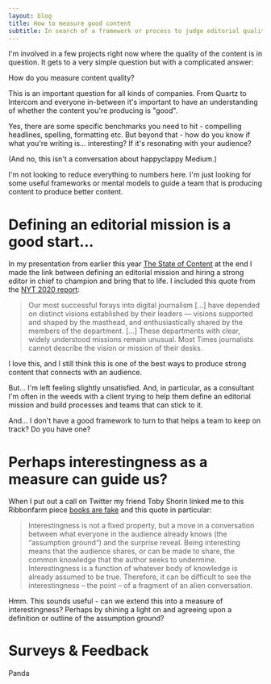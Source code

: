 ```yaml
---
layout: blog
title: How to measure good content
subtitle: In search of a framework or process to judge editorial quality
---
```


I'm involved in a few projects right now where the quality of the content is in question. It gets to a very simple question but with a complicated answer:

How do you measure content quality?

This is an important question for all kinds of companies. From Quartz to Intercom and everyone in-between it's important to have an understanding of whether the content you're producing is "good".

Yes, there are some specific benchmarks you need to hit - compelling headlines, spelling, formatting etc. But beyond that - how do you know if what you're writing is... interesting? If it's resonating with your audience?

(And no, this isn't a conversation about happyclappy Medium.)

I'm not looking to reduce everything to numbers here. I'm just looking for some useful frameworks or mental models to guide a team that is producing content to produce better content.

# Defining an editorial mission is a good start...

In my presentation from earlier this year [The State of Content](http://tomcritchlow.com/2017/02/24/the-state-of-media/) at the end I made the link between defining an editorial mission and hiring a strong editor in chief to champion and bring that to life. I included this quote from the [NYT 2020 report](https://www.nytimes.com/projects/2020-report/):

> Our most successful forays into digital journalism [...] have depended on distinct visions established by their leaders — visions supported and shaped by the masthead, and enthusiastically shared by the members of the department. [...] These departments with clear, widely understood missions remain unusual. Most Times journalists cannot describe the vision or mission of their desks.

I love this, and I still think this is one of the best ways to produce strong content that connects with an audience.

But... I'm left feeling slightly unsatisfied. And, in particular, as a consultant I'm often in the weeds with a client trying to help them define an editorial mission and build processes and teams that can stick to it.

And... I don't have a good framework to turn to that helps a team to keep on track? Do you have one?

# Perhaps interestingness as a measure can guide us?

When I put out a call on Twitter my friend Toby Shorin linked me to this Ribbonfarm piece [books are fake](https://www.ribbonfarm.com/2017/06/01/why-books-are-fake/) and this quote in particular:

> Interestingness is not a fixed property, but a move in a conversation between what everyone in the audience already knows (the “assumption ground“) and the surprise reveal. Being interesting means that the audience shares, or can be made to share, the common knowledge that the author seeks to undermine. Interestingness is a function of whatever body of knowledge is already assumed to be true. Therefore, it can be difficult to see the interestingness – the point – of a fragment of an alien conversation.

Hmm. This sounds useful - can we extend this into a measure of interestingness? Perhaps by shining a light on and agreeing upon a definition or outline of the assumption ground?

# Surveys & Feedback

Panda